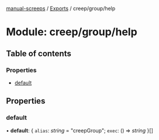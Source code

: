 [manual-screeps](../README.md) / [Exports](../modules.md) / creep/group/help

# Module: creep/group/help

## Table of contents

### Properties

- [default](creep_group_help.md#default)

## Properties

### default

• **default**: { `alias`: *string* = "creepGroup"; `exec`: () => *string*  }[]
